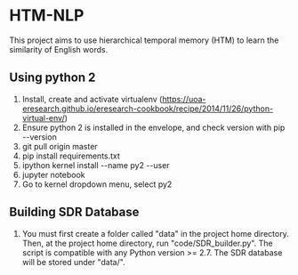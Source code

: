 # HTM-NLP
This project aims to use hierarchical temporal memory (HTM) to learn the similarity of English words.

## Using python 2
1. Install, create and activate virtualenv (https://uoa-eresearch.github.io/eresearch-cookbook/recipe/2014/11/26/python-virtual-env/)
2. Ensure python 2 is installed in the envelope, and check version with pip --version
3. git pull origin master
4. pip install requirements.txt
5. ipython kernel install --name py2 --user
6. jupyter notebook
7. Go to kernel dropdown menu, select py2

## Building SDR Database
1. You must first create a folder called "data" in the project home directory.
Then, at the project home directory, run "code/SDR_builder.py". The script is compatible
with any Python version >= 2.7. The SDR database will be stored under "data/".
